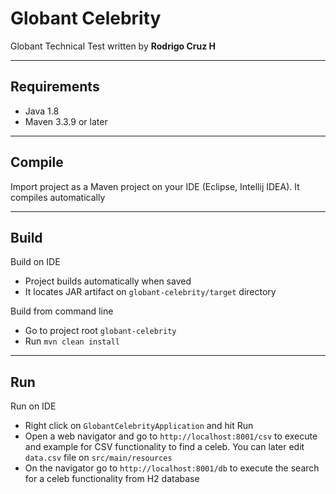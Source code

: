 # Globant Celebrity

Globant Technical Test written by **Rodrigo Cruz H**

----
## Requirements
* Java 1.8
* Maven 3.3.9 or later

----
## Compile
Import project as a Maven project on your IDE (Eclipse, Intellij IDEA). It compiles automatically 

----
## Build
Build on IDE
* Project builds automatically when saved
* It locates JAR artifact on `globant-celebrity/target` directory

Build from command line
* Go to project root `globant-celebrity`
* Run `mvn clean install`

----
## Run
Run on IDE
* Right click on `GlobantCelebrityApplication` and hit Run
* Open a web navigator and go to `http://localhost:8001/csv` to execute and example for CSV functionality to find a celeb. You can later edit `data.csv` file on `src/main/resources`
* On the navigator go to `http://localhost:8001/db` to execute the search for a celeb functionality from H2 database